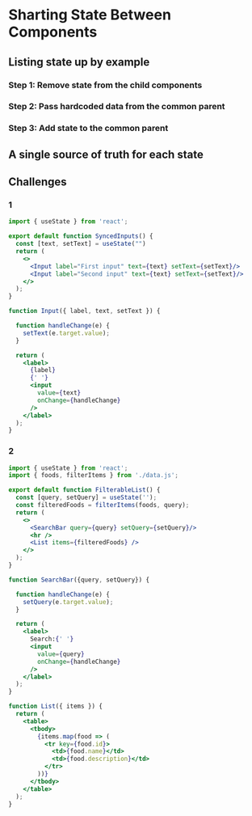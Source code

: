# Sharting State Between Components

## Listing state up by example

### Step 1: Remove state from the child components

### Step 2: Pass hardcoded data from the common parent 

### Step 3: Add state to the common parent

## A single source of truth for each state 

## Challenges

### 1

```jsx
import { useState } from 'react';

export default function SyncedInputs() {
  const [text, setText] = useState("")
  return (
    <>
      <Input label="First input" text={text} setText={setText}/>
      <Input label="Second input" text={text} setText={setText}/>
    </>
  );
}

function Input({ label, text, setText }) {

  function handleChange(e) {
    setText(e.target.value);
  }

  return (
    <label>
      {label}
      {' '}
      <input
        value={text}
        onChange={handleChange}
      />
    </label>
  );
}

```

### 2

```jsx
import { useState } from 'react';
import { foods, filterItems } from './data.js';

export default function FilterableList() {
  const [query, setQuery] = useState('');
  const filteredFoods = filterItems(foods, query);
  return (
    <>
      <SearchBar query={query} setQuery={setQuery}/>
      <hr />
      <List items={filteredFoods} />
    </>
  );
}

function SearchBar({query, setQuery}) {

  function handleChange(e) {
    setQuery(e.target.value);
  }

  return (
    <label>
      Search:{' '}
      <input
        value={query}
        onChange={handleChange}
      />
    </label>
  );
}

function List({ items }) {
  return (
    <table>
      <tbody>
        {items.map(food => (
          <tr key={food.id}>
            <td>{food.name}</td>
            <td>{food.description}</td>
          </tr>
        ))}
      </tbody>
    </table>
  );
}

```
